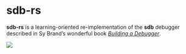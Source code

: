 # sdb-rs

**sdb-rs** is a learning-oriented re-implementation of the **sdb** debugger described in Sy Brand’s wonderful book [*Building a Debugger*](https://nostarch.com/building-a-debugger).

![](screencast.gif)